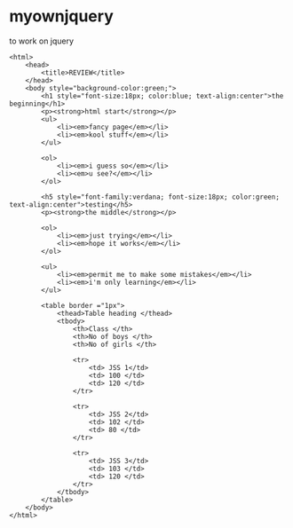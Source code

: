 # myownjquery
to work on jquery
<!DOCTYPE html>
	<html>
		<head>
			<title>REVIEW</title>
		</head>
		<body style="background-color:green;">
			<h1 style="font-size:18px; color:blue; text-align:center">the beginning</h1>
			<p><strong>html start</strong></p>
			<ul>
				<li><em>fancy page</em></li>
				<li><em>kool stuff</em></li>
			</ul>

			<ol>
				<li><em>i guess so</em></li>
				<li><em>u see?</em></li>
			</ol>

			<h5 style="font-family:verdana; font-size:18px; color:green; text-align:center">testing</h5>
			<p><strong>the middle</strong></p>
			
			<ol>
				<li><em>just trying</em></li>
				<li><em>hope it works</em></li>
			</ol>
		
			<ul>
				<li><em>permit me to make some mistakes</em></li>
				<li><em>i'm only learning</em></li>
			</ul>

			<table border ="1px">
				<thead>Table heading </thead>
				<tbody>
					<th>Class </th>
					<th>No of boys </th>
					<th>No of girls </th>

					<tr> 
						<td> JSS 1</td>
						<td> 100 </td>
						<td> 120 </td>
					</tr>

					<tr> 
						<td> JSS 2</td>
						<td> 102 </td>
						<td> 80 </td>
					</tr>

					<tr> 
						<td> JSS 3</td>
						<td> 103 </td>
						<td> 120 </td>
					</tr>
				</tbody>
			</table>
		</body>
	</html>
